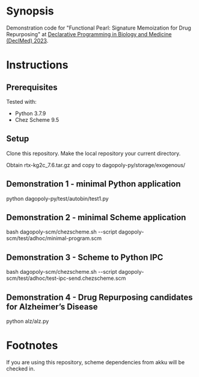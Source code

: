 # Synopsis

Demonstration code for "Functional Pearl: Signature Memoization for Drug Repurposing" at [Declarative Programming in Biology and Medicine (DeclMed) 2023](https://icfp23.sigplan.org/home/declmed-2023).

# Instructions

## Prerequisites

Tested with:
- Python 3.7.9
- Chez Scheme 9.5

## Setup

Clone this repository.  Make the local repository your current directory.

Obtain rtx-kg2c_7.6.tar.gz and copy to dagopoly-py/storage/exogenous/

## Demonstration 1 - minimal Python application

python dagopoly-py/test/autobin/test1.py

## Demonstration 2 - minimal Scheme application

bash dagopoly-scm/chezscheme.sh --script dagopoly-scm/test/adhoc/minimal-program.scm 

## Demonstration 3 - Scheme to Python IPC

bash dagopoly-scm/chezscheme.sh --script dagopoly-scm/test/adhoc/test-ipc-send.chezscheme.scm 

## Demonstration 4 - Drug Repurposing candidates for Alzheimer’s Disease

python alz/alz.py


# Footnotes

If you are using this repository, scheme dependencies from akku will be checked in.






